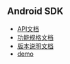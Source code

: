 ## Android SDK
 * [API文档](android/api.md)
 * [功能规格文档](android/features.md)
 * [版本说明文档](android/version.md)
 * [demo](android/demo.md)
